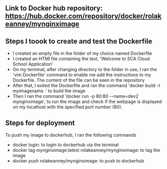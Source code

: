 ## Link to Docker hub repository: https://hub.docker.com/repository/docker/rolakeanney/mynginximage

## Steps I toook to create and test the Dockerfile
- I created an empty file in the folder of my choice named Dockerfile
- I created an HTMl file containing the text, 'Welcome to SCA Cloud School Application'
- On my terminal, after changing directory to the folder in use, I ran the 'vim Dockerfile' command to enable me add the instructions to my Dockerfile. The content of the file can be seen in the repository
- After that, I exited the Dockerfile and ran the command 'docker build -t myimagename .' to build the image
- Then I ran the command 'docker run -p 80:80 --name=dev2 mynginximage', to run the image and check if the webpage is displayed on my localhost with the specified port number (80). 

## Steps for deployment
 To push my image to dockerhub, I ran the following commands
 - docker login: to login to dockerhub via the terminal
 - docker tag mynginximage:latest rolakeanney/mynginximage: to tag the image
 - docker push rolakeanney/mynginximage: to push to dockerhub
